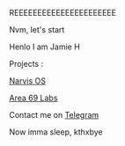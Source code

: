 REEEEEEEEEEEEEEEEEEEEEE

Nvm, let's start

Henlo I am Jamie H

Projects :

[Narvis OS](https://github.com/NarvisOS)

[Area 69 Labs](https://github.com/Area69Lab)

Contact me on [Telegram](https://t.me/henloboi)

Now imma sleep, kthxbye

